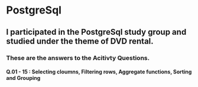 # PostgreSql

## I participated in the PostgreSql study group and studied under the theme of DVD rental.
### These are the answers to the Acitivty Questions.

#### Q.01 - 15 : Selecting cloumns, Filtering rows, Aggregate functions, Sorting and Grouping
